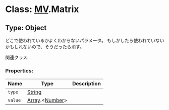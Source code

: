 # Class: [MV](MV.md).Matrix

## Type: Object

どこで使われているかよくわからないパラメータ。
もしかしたら使われていないかもしれないので、そうだったら消す。

関連クラス:

### Properties:

| Name    | Type                                          | Description |
| ------- | --------------------------------------------- | ----------- |
| `type`  | [String](String.md)                           |             |
| `value` | [Array](Array.md).&lt;[Number](Number.md)&gt; |             |
